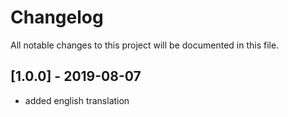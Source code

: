 # Changelog
All notable changes to this project will be documented in this file.

## [1.0.0] - 2019-08-07

- added english translation